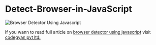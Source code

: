 # Detect-Browser-in-JavaScript

![Browser Detector Using Javascript](https://codegyan.in/articles/wp-content/uploads/2022/01/Brower-Detector-Using-JavaScript.png)

If you wann to read full article on [browser detector using javascript](https://codegyan.in/articles/how-to-detect-browser-in-javascript.htm) visit [codegyan pvt ltd.](https://codegyan.in)
